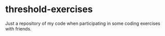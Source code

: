 # threshold-exercises

Just a repository of my code when participating in some coding exercises with friends.

